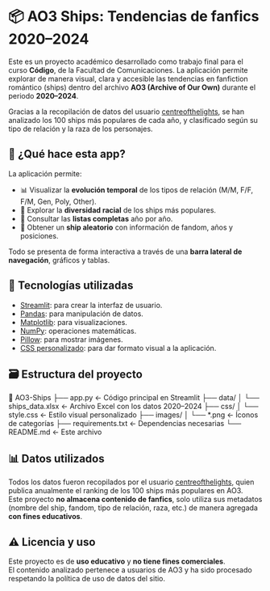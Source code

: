 # 📦 AO3 Ships: Tendencias de fanfics 2020–2024

Este es un proyecto académico desarrollado como trabajo final para el curso **Código**, de la Facultad de Comunicaciones. La aplicación permite explorar de manera visual, clara y accesible las tendencias en fanfiction romántico (ships) dentro del archivo **AO3 (Archive of Our Own)** durante el periodo **2020–2024**.

Gracias a la recopilación de datos del usuario [centreofthelights](https://archiveofourown.org/series/1209645), se han analizado los 100 ships más populares de cada año, y clasificado según su tipo de relación y la raza de los personajes.

## 🚀 ¿Qué hace esta app?

La aplicación permite:

- 📊 Visualizar la **evolución temporal** de los tipos de relación (M/M, F/F, F/M, Gen, Poly, Other).
- 🧬 Explorar la **diversidad racial** de los ships más populares.
- 📝 Consultar las **listas completas** año por año.
- 🎲 Obtener un **ship aleatorio** con información de fandom, años y posiciones.
  
Todo se presenta de forma interactiva a través de una **barra lateral de navegación**, gráficos y tablas.

## 🧰 Tecnologías utilizadas

- [Streamlit](https://streamlit.io/): para crear la interfaz de usuario.
- [Pandas](https://pandas.pydata.org/): para manipulación de datos.
- [Matplotlib](https://matplotlib.org/): para visualizaciones.
- [NumPy](https://numpy.org/): operaciones matemáticas.
- [Pillow](https://python-pillow.org/): para mostrar imágenes.
- [CSS personalizado](css/style.css): para dar formato visual a la aplicación.

## 🗃️ Estructura del proyecto
📁 AO3-Ships
├── app.py ← Código principal en Streamlit
├── data/
│ └── ships_data.xlsx ← Archivo Excel con los datos 2020–2024
├── css/
│ └── style.css ← Estilo visual personalizado
├── images/
│ └── *.png ← Íconos de categorías
├── requirements.txt ← Dependencias necesarias
└── README.md ← Este archivo

## 📊 Datos utilizados

Todos los datos fueron recopilados por el usuario [centreofthelights](https://archiveofourown.org/series/1209645), quien publica anualmente el ranking de los 100 ships más populares en AO3.  
Este proyecto **no almacena contenido de fanfics**, solo utiliza sus metadatos (nombre del ship, fandom, tipo de relación, raza, etc.) de manera agregada **con fines educativos**.

## ⚠️ Licencia y uso

Este proyecto es de **uso educativo** y **no tiene fines comerciales**.  
El contenido analizado pertenece a usuarios de AO3 y ha sido procesado respetando la política de uso de datos del sitio.
